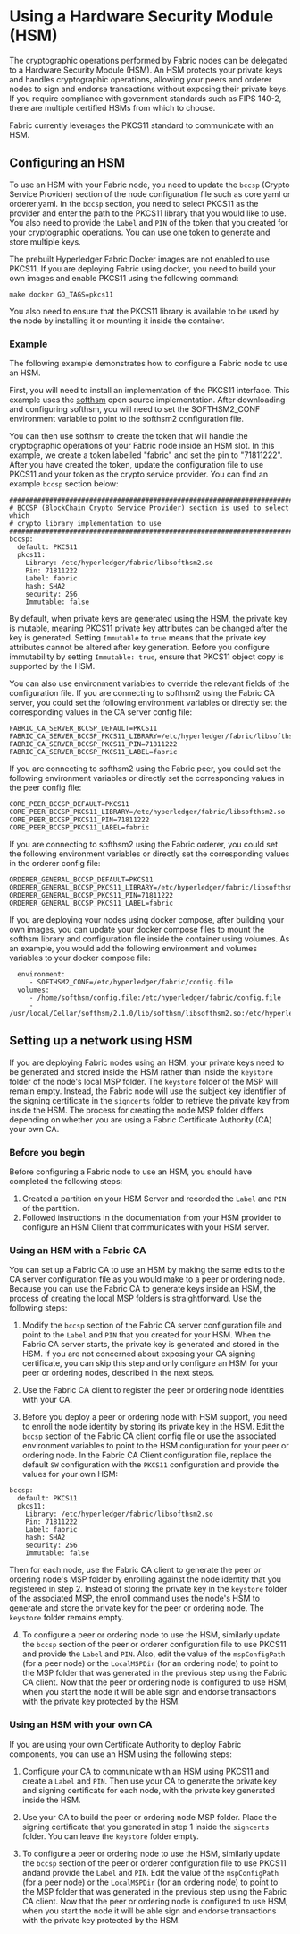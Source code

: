 # Using a Hardware Security Module (HSM)

The cryptographic operations performed by Fabric nodes can be delegated to
a Hardware Security Module (HSM).  An HSM protects your private keys and
handles cryptographic operations, allowing your peers and orderer nodes to
sign and endorse transactions without exposing their private keys.  If you
require compliance with government standards such as FIPS 140-2, there are
multiple certified HSMs from which to choose.

Fabric currently leverages the PKCS11 standard to communicate with an HSM.


## Configuring an HSM

To use an HSM with your Fabric node, you need to update the `bccsp` (Crypto Service
Provider) section of the node configuration file such as core.yaml or
orderer.yaml. In the `bccsp` section, you need to select PKCS11 as the provider and
enter the path to the PKCS11 library that you would like to use. You also need
to provide the `Label` and `PIN` of the token that you created for your cryptographic
operations. You can use one token to generate and store multiple keys.

The prebuilt Hyperledger Fabric Docker images are not enabled to use PKCS11. If
you are deploying Fabric using docker, you need to build your own images and
enable PKCS11 using the following command:
```
make docker GO_TAGS=pkcs11
```
You also need to ensure that the PKCS11 library is available to be used by the
node by installing it or mounting it inside the container.

### Example

The following example demonstrates how to configure a Fabric node to use an HSM.

First, you will need to install an implementation of the PKCS11 interface. This
example uses the [softhsm](https://github.com/opendnssec/SoftHSMv2) open source
implementation. After downloading and configuring softhsm, you will need to set
the SOFTHSM2_CONF environment variable to point to the softhsm2 configuration
file.

You can then use softhsm to create the token that will handle the cryptographic
operations of your Fabric node inside an HSM slot. In this example, we create a
token labelled "fabric" and set the pin to "71811222". After you have created
the token, update the configuration file to use PKCS11 and your token as the
crypto service provider. You can find an example `bccsp` section below:

```
#############################################################################
# BCCSP (BlockChain Crypto Service Provider) section is used to select which
# crypto library implementation to use
#############################################################################
bccsp:
  default: PKCS11
  pkcs11:
    Library: /etc/hyperledger/fabric/libsofthsm2.so
    Pin: 71811222
    Label: fabric
    hash: SHA2
    security: 256
    Immutable: false
```

By default, when private keys are generated using the HSM, the private key is mutable, meaning PKCS11 private key  attributes can be changed after the key is generated. Setting `Immutable` to `true` means that the private key attributes cannot be altered after key generation. Before you configure immutability by setting `Immutable: true`, ensure that PKCS11 object copy is supported by the HSM.

You can also use environment variables to override the relevant fields of the configuration file. If you are connecting to softhsm2 using the Fabric CA server, you could set the following environment variables or directly set the corresponding values in the CA server config file:

```
FABRIC_CA_SERVER_BCCSP_DEFAULT=PKCS11
FABRIC_CA_SERVER_BCCSP_PKCS11_LIBRARY=/etc/hyperledger/fabric/libsofthsm2.so
FABRIC_CA_SERVER_BCCSP_PKCS11_PIN=71811222
FABRIC_CA_SERVER_BCCSP_PKCS11_LABEL=fabric
```

If you are connecting to softhsm2 using the Fabric peer, you could set the following environment variables or directly set the corresponding values in the peer config file:

```
CORE_PEER_BCCSP_DEFAULT=PKCS11
CORE_PEER_BCCSP_PKCS11_LIBRARY=/etc/hyperledger/fabric/libsofthsm2.so
CORE_PEER_BCCSP_PKCS11_PIN=71811222
CORE_PEER_BCCSP_PKCS11_LABEL=fabric
```

If you are connecting to softhsm2 using the Fabric orderer, you could set the following environment variables or directly set the corresponding values in the orderer config file:

```
ORDERER_GENERAL_BCCSP_DEFAULT=PKCS11
ORDERER_GENERAL_BCCSP_PKCS11_LIBRARY=/etc/hyperledger/fabric/libsofthsm2.so
ORDERER_GENERAL_BCCSP_PKCS11_PIN=71811222
ORDERER_GENERAL_BCCSP_PKCS11_LABEL=fabric
```

If you are deploying your nodes using docker compose, after building your own
images, you can update your docker compose files to mount the softhsm library
and configuration file inside the container using volumes. As an example, you
would add the following environment and volumes variables to your docker compose
file:
```
  environment:
     - SOFTHSM2_CONF=/etc/hyperledger/fabric/config.file
  volumes:
     - /home/softhsm/config.file:/etc/hyperledger/fabric/config.file
     - /usr/local/Cellar/softhsm/2.1.0/lib/softhsm/libsofthsm2.so:/etc/hyperledger/fabric/libsofthsm2.so
```

## Setting up a network using HSM

If you are deploying Fabric nodes using an HSM, your private keys need to be
generated and stored inside the HSM rather than inside the `keystore` folder of the node's
local MSP folder. The `keystore` folder of the MSP will remain empty. Instead,
the Fabric node will use the subject key identifier of the signing certificate
in the `signcerts` folder to retrieve the private key from inside the HSM.
The process for creating the node MSP folder differs depending on whether you
are using a Fabric Certificate Authority (CA) your own CA.

### Before you begin

Before configuring a Fabric node to use an HSM, you should have completed the following steps:

1. Created a partition on your HSM Server and recorded the `Label` and `PIN` of the partition.
2. Followed instructions in the documentation from your HSM provider to configure an HSM Client that communicates with your HSM server.

### Using an HSM with a Fabric CA

You can set up a Fabric CA to use an HSM by making the same edits to the CA server configuration file as you would make to a peer or ordering node. Because you can use the Fabric CA to generate keys inside an HSM, the process of creating the local MSP folders is straightforward. Use the following steps:

1. Modify the `bccsp` section of the Fabric CA server configuration file and point to the `Label` and `PIN` that you created for your HSM. When the Fabric CA server starts, the private key is generated and stored in the HSM. If you are not concerned about exposing your CA signing certificate, you can skip this step and only configure an HSM for your peer or ordering nodes, described in the next steps.

2. Use the Fabric CA client to register the peer or ordering node identities with your CA.

3. Before you deploy a peer or ordering node with HSM support, you need to enroll the node identity by storing its private key in the HSM. Edit the `bccsp` section of the Fabric CA client config file or use the associated environment variables to point to the HSM configuration for your peer or ordering node. In the Fabric CA Client configuration file, replace the default `SW` configuration with the `PKCS11` configuration and provide the values for your own HSM:

  ```
  bccsp:
    default: PKCS11
    pkcs11:
      Library: /etc/hyperledger/fabric/libsofthsm2.so
      Pin: 71811222
      Label: fabric
      hash: SHA2
      security: 256
      Immutable: false
  ```

  Then for each node, use the Fabric CA client to generate the peer or ordering node's MSP folder by enrolling against the node identity that you registered in step 2. Instead of storing the private key in the `keystore` folder of the associated MSP, the enroll command uses the node's HSM to generate and store the private key for the peer or ordering node. The `keystore` folder remains empty.

4. To configure a peer or ordering node to use the HSM, similarly update the `bccsp` section of the peer or orderer configuration file to use PKCS11 and provide the `Label` and `PIN`. Also, edit the value of the `mspConfigPath` (for a peer node) or the `LocalMSPDir` (for an ordering node) to point to the MSP folder that was generated in the previous step using the Fabric CA client. Now that the peer or ordering node is configured to use HSM, when you start the node it will be able sign and endorse transactions with the private key protected by the HSM.

### Using an HSM with your own CA

If you are using your own Certificate Authority to deploy Fabric components, you
can use an HSM using the following steps:

1. Configure your CA to communicate with an HSM using PKCS11 and create a `Label` and `PIN`.
Then use your CA to generate the private key and signing certificate for each
node, with the private key generated inside the HSM.

2. Use your CA to build the peer or ordering node MSP folder. Place the signing certificate that you generated in step 1 inside the `signcerts` folder. You can leave the `keystore` folder empty.

3. To configure a peer or ordering node to use the HSM, similarly update the `bccsp` section of the peer or orderer configuration file to use PKCS11 andand provide the `Label` and `PIN`. Edit the value of the `mspConfigPath` (for a peer node) or the `LocalMSPDir` (for an ordering node) to point to the MSP folder that was generated in the previous step using the Fabric CA client. Now that the peer or ordering node is configured to use HSM, when you start the node it will be able sign and endorse transactions with the private key protected by the HSM.

<!--- Licensed under Creative Commons Attribution 4.0 International License
https://creativecommons.org/licenses/by/4.0/ -->
